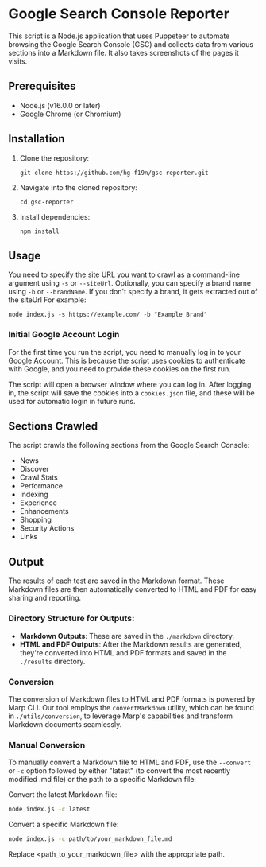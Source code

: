 # Google Search Console Reporter

This script is a Node.js application that uses Puppeteer to automate browsing the Google Search Console (GSC) and collects data from various sections into a Markdown file. It also takes screenshots of the pages it visits.

## Prerequisites

- Node.js (v16.0.0 or later)
- Google Chrome (or Chromium)

## Installation

1. Clone the repository:

   ```
   git clone https://github.com/hg-f19n/gsc-reporter.git
   ```

2. Navigate into the cloned repository:

   ```
   cd gsc-reporter
   ```

3. Install dependencies:

   ```
   npm install
   ```


## Usage

You need to specify the site URL you want to crawl as a command-line argument using `-s` or `--siteUrl`. Optionally, you can specify a brand name using `-b` or `--brandName`. If you don't specify a brand, it gets extracted out of the siteUrl For example:

   ```
   node index.js -s https://example.com/ -b "Example Brand"
   ```



### Initial Google Account Login

For the first time you run the script, you need to manually log in to your Google Account. This is because the script uses cookies to authenticate with Google, and you need to provide these cookies on the first run.

The script will open a browser window where you can log in. After logging in, the script will save the cookies into a `cookies.json` file, and these will be used for automatic login in future runs.

## Sections Crawled

The script crawls the following sections from the Google Search Console:

- News
- Discover
- Crawl Stats
- Performance
- Indexing
- Experience
- Enhancements
- Shopping
- Security Actions
- Links

## Output

The results of each test are saved in the Markdown format. These Markdown files are then automatically converted to HTML and PDF for easy sharing and reporting.

### Directory Structure for Outputs:

- **Markdown Outputs**: These are saved in the `./markdown` directory.
- **HTML and PDF Outputs**: After the Markdown results are generated, they're converted into HTML and PDF formats and saved in the `./results` directory.

### Conversion

The conversion of Markdown files to HTML and PDF formats is powered by Marp CLI. Our tool employs the `convertMarkdown` utility, which can be found in `./utils/conversion`, to leverage Marp's capabilities and transform Markdown documents seamlessly.

### Manual Conversion

To manually convert a Markdown file to HTML and PDF, use the `--convert` or `-c` option followed by either "latest" (to convert the most recently modified .md file) or the path to a specific Markdown file:


Convert the latest Markdown file:

```bash
node index.js -c latest
```

Convert a specific Markdown file:

```bash
node index.js -c path/to/your_markdown_file.md
```

Replace <path_to_your_markdown_file> with the appropriate path.
